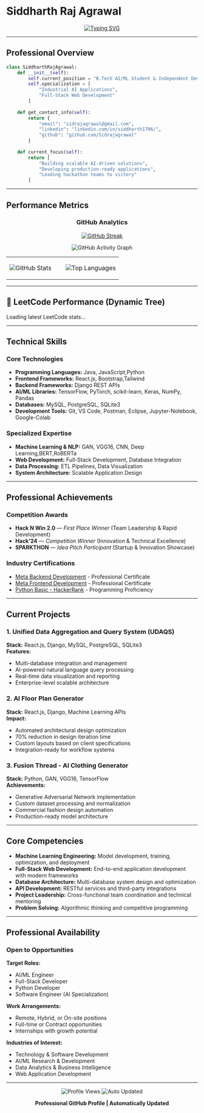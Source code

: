 # Siddharth Raj Agrawal

<div align="center">

[![Typing SVG](https://readme-typing-svg.herokuapp.com?font=JetBrains+Mono&weight=500&size=22&pause=1000&color=2F81F7&center=true&vCenter=true&width=700&lines=Building+Scalable+AI-Driven+Solutions;Artificial+Intelligence+%26+Machine+Learning+Engineer;Full-Stack+Web+Developer;Production-Ready+Industrial+Applications)](https://git.io/typing-svg)

</div>

---

## Professional Overview

```python
class SiddharthRajAgrawal:
    def __init__(self):
        self.current_position = "B.Tech AI/ML Student & Independent Developer"
        self.specialization = [
            "Industrial AI Applications",
            "Full-Stack Web Development"
        ]
        
    def get_contact_info(self):
        return {
            "email": "sidrajagrawal@gmail.com",
            "linkedin": "linkedin.com/in/siddharth1706/",
            "github": "github.com/Sidrajagrawal"
        }
        
    def current_focus(self):
        return [
            "Building scalable AI-driven solutions",
            "Developing production-ready applications",
            "Leading hackathon teams to victory"
        ]
```
---

## Performance Metrics

<div align="center">

### GitHub Analytics
[![GitHub Streak](https://github-readme-streak-stats.herokuapp.com?user=Sidrajagrawal&theme=tokyonight&hide_border=true&date_format=M%20j%5B%2C%20Y%5D)](https://git.io/streak-stats)

![GitHub Activity Graph](https://github-readme-activity-graph.vercel.app/graph?username=Sidrajagrawal&theme=tokyo-night&hide_border=true&area=true)

</div>

<table width="100%">
<tr>
<td width="50%">

![GitHub Stats](https://github-readme-stats.vercel.app/api?username=Sidrajagrawal&show_icons=true&theme=tokyonight&hide_border=true&count_private=true&include_all_commits=true)

</td>
<td width="50%">

![Top Languages](https://github-readme-stats.vercel.app/api/top-langs/?username=Sidrajagrawal&layout=compact&theme=tokyonight&hide_border=true&langs_count=8)

</td>
</tr>
</table>

---

## 🌳 LeetCode Performance (Dynamic Tree)

<!-- LEETCODE:START -->
Loading latest LeetCode stats...
<!-- LEETCODE:END -->

---

## Technical Skills

### Core Technologies
- **Programming Languages:** Java, JavaScript,Python 
- **Frontend Frameworks:** React.js, Bootstrap,Tailwind
- **Backend Frameworks:** Django REST APIs
- **AI/ML Libraries:** TensorFlow, PyTorch, scikit-learn, Keras, NumPy, Pandas
- **Databases:** MySQL, PostgreSQL, SQLite3
- **Development Tools:** Git, VS Code, Postman, Eclipse, Jupyter-Notebook, Google-Colab

### Specialized Expertise
- **Machine Learning & NLP:** GAN, VGG16, CNN, Deep Learning,BERT,RoBERTa
- **Web Development:** Full-Stack Development, Database Integration
- **Data Processing:** ETL Pipelines, Data Visualization
- **System Architecture:** Scalable Application Design
---

## Professional Achievements

### Competition Awards
- **Hack N Win 2.0** — *First Place Winner* (Team Leadership & Rapid Development)  
- **Hack'24** — *Competition Winner* (Innovation & Technical Excellence)  
- **SPARKTHON** — *Idea Pitch Participant* (Startup & Innovation Showcase)  

### Industry Certifications
- [Meta Backend Development](https://coursera.org/share/48fb5370ac076a0c25385f4862ba88ab) - Professional Certificate
- [Meta Frontend Development](https://coursera.org/share/4ede9c4ba52ee7f19adb871d122698d8) - Professional Certificate  
- [Python Basic - HackerRank](https://www.hackerrank.com/certificates/e57c06e51de9) - Programming Proficiency

---

## Current Projects

### 1. Unified Data Aggregation and Query System (UDAQS)
**Stack:** React.js, Django, MySQL, PostgreSQL, SQLite3  
**Features:**
- Multi-database integration and management
- AI-powered natural language query processing
- Real-time data visualization and reporting
- Enterprise-level scalable architecture

### 2. AI Floor Plan Generator
**Stack:** React.js, Django, Machine Learning APIs  
**Impact:**
- Automated architectural design optimization
- 70% reduction in design iteration time
- Custom layouts based on client specifications
- Integration-ready for workflow systems

### 3. Fusion Thread - AI Clothing Generator
**Stack:** Python, GAN, VGG16, TensorFlow  
**Achievements:**
- Generative Adversarial Network implementation
- Custom dataset processing and normalization
- Commercial fashion design automation
- Production-ready model architecture

---

## Core Competencies

- **Machine Learning Engineering:** Model development, training, optimization, and deployment
- **Full-Stack Web Development:** End-to-end application development with modern frameworks
- **Database Architecture:** Multi-database system design and optimization
- **API Development:** RESTful services and third-party integrations
- **Project Leadership:** Cross-functional team coordination and technical mentoring
- **Problem Solving:** Algorithmic thinking and competitive programming
---

## Professional Availability

### Open to Opportunities

**Target Roles:**
- AI/ML Engineer
- Full-Stack Developer  
- Python Developer
- Software Engineer (AI Specialization)

**Work Arrangements:**
- Remote, Hybrid, or On-site positions
- Full-time or Contract opportunities
- Internships with growth potential

**Industries of Interest:**
- Technology & Software Development
- AI/ML Research & Development
- Data Analytics & Business Intelligence
- Web Application Development

---

<div align="center">

![Profile Views](https://komarev.com/ghpvc/?username=Sidrajagrawal&label=Profile%20Views&color=2F81F7&style=for-the-badge)
![Auto Updated](https://img.shields.io/badge/Auto_Updated-Real_Time-2F81F7?style=for-the-badge)

**Professional GitHub Profile | Automatically Updated**

</div>
